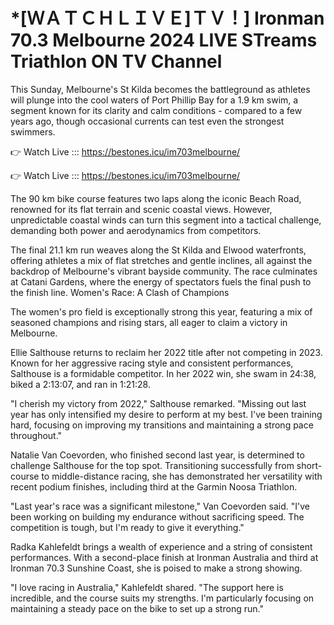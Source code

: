 # *[ＷＡＴＣＨＬＩＶＥ]ＴＶ！] Ironman 70.3 Melbourne 2024 LIVE STreams Triathlon ON TV Channel

This Sunday, Melbourne's St Kilda becomes the battleground as athletes will plunge into the cool waters of Port Phillip Bay for a 1.9 km swim, a segment known for its clarity and calm conditions - compared to a few years ago, though occasional currents can test even the strongest swimmers.

👉 Watch Live ::: https://bestones.icu/im703melbourne/

👉 Watch Live ::: https://bestones.icu/im703melbourne/

The 90 km bike course features two laps along the iconic Beach Road, renowned for its flat terrain and scenic coastal views. However, unpredictable coastal winds can turn this segment into a tactical challenge, demanding both power and aerodynamics from competitors.

The final 21.1 km run weaves along the St Kilda and Elwood waterfronts, offering athletes a mix of flat stretches and gentle inclines, all against the backdrop of Melbourne's vibrant bayside community. The race culminates at Catani Gardens, where the energy of spectators fuels the final push to the finish line.
Women's Race: A Clash of Champions

The women's pro field is exceptionally strong this year, featuring a mix of seasoned champions and rising stars, all eager to claim a victory in Melbourne.

Ellie Salthouse returns to reclaim her 2022 title after not competing in 2023. Known for her aggressive racing style and consistent performances, Salthouse is a formidable competitor. In her 2022 win, she swam in 24:38, biked a 2:13:07, and ran in 1:21:28.

"I cherish my victory from 2022," Salthouse remarked. "Missing out last year has only intensified my desire to perform at my best. I've been training hard, focusing on improving my transitions and maintaining a strong pace throughout."

Natalie Van Coevorden, who finished second last year, is determined to challenge Salthouse for the top spot. Transitioning successfully from short-course to middle-distance racing, she has demonstrated her versatility with recent podium finishes, including third at the Garmin Noosa Triathlon.

"Last year's race was a significant milestone," Van Coevorden said. "I've been working on building my endurance without sacrificing speed. The competition is tough, but I'm ready to give it everything."

Radka Kahlefeldt brings a wealth of experience and a string of consistent performances. With a second-place finish at Ironman Australia and third at Ironman 70.3 Sunshine Coast, she is poised to make a strong showing.

"I love racing in Australia," Kahlefeldt shared. "The support here is incredible, and the course suits my strengths. I'm particularly focusing on maintaining a steady pace on the bike to set up a strong run."
